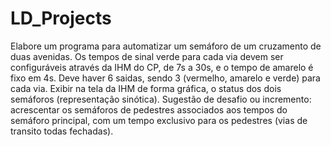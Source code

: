 # LD_Projects
Elabore um programa para automatizar um semáforo de um cruzamento de duas avenidas. Os tempos de sinal verde para cada via devem ser configuráveis através da IHM do CP, de 7s a 30s, e o tempo de amarelo é fixo em 4s. Deve haver 6 saidas, sendo 3 (vermelho, amarelo e verde) para cada via. Exibir na tela da IHM de forma gráfica, o status dos dois semáforos (representação sinótica). Sugestão de desafio ou incremento: acrescentar os semáforos de pedestres associados aos tempos do semáforo principal, com um tempo exclusivo para os pedestres (vias de transito todas fechadas).
